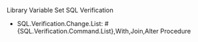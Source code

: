 Library Variable Set SQL Verification
- SQL.Verification.Change.List: #{SQL.Verification.Command.List},With,Join,Alter Procedure